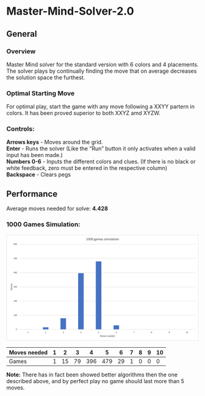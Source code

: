 # Master-Mind-Solver-2.0
## General
### Overview
Master Mind solver for the standard version with 6 colors and 4 placements. The solver plays by continually finding the move that on average decreases the solution space the furthest.
### Optimal Starting Move
For optimal play, start the game with any move following a XXYY partern in colors. It has been proved superior to both XXYZ amd XYZW. <br/>
### Controls:
**Arrows keys** - Moves around the grid.<br/>
**Enter** - Runs the solver (Like the “Run” button it only activates when a valid input has been made.)<br/>
**Numbers 0-6** - Inputs the different colors and clues. (If there is no black or white feedback, zero must be entered in the respective column)<br/>
**Backspace** - Clears pegs
## Performance
Average moves needed for solve: **4.428**
### 1000 Games Simulation:
<img src="https://github.com/hojmax/Master-Mind-Solver-2.0/blob/main/images/1000sim.png">

Moves needed | 1 | 2 | 3 | 4 | 5 | 6 | 7 | 8 | 9 | 10
--- | --- | --- | --- | --- | --- | --- | --- | --- | --- | --- |
Games | 1 | 15 | 79 | 396 | 479 | 29 | 1 | 0 | 0 | 0

**Note:** There has in fact been showed better algorithms then the one described above, and by perfect play no game should last more than 5 moves.
